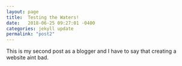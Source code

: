 ```yaml
---
layout: page
title:  Testing the Waters!
date:   2018-06-25 09:27:01 -0400
categories: jekyll update
permalink: "post2"
---
```

This is my second post as a blogger and I have to say that creating a website aint bad.
